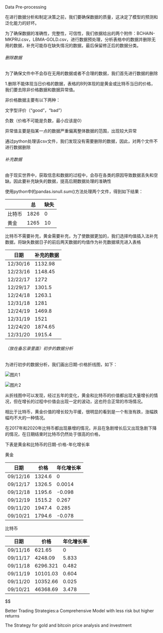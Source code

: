Data Pre-processing

在进行数据分析和制定决策之前，我们要确保数据的质量，这决定了模型的预测和泛化能力的好坏。

为了确保数据的准确性，完整性，可信性，我们依据给出的两个附件：BCHAIN-MKPRU.csv，LBMA-GOLD.csv，进行数据预处理，分析表格中的数据并删除无用的数据，补充可能存在缺失情况的数据，最后保留修正后的数据分类。

###### 删除数据

为了确保文件中不会存在无用的数据或者不合理的数据，我们首先进行数据的删除

1.删除不能体现当日价格的数据，表格的B列体现的是黄金或比特币当日的价格，我们要去除非价格数据和数据异常值。

非价格数据主要有以下两种：

文字型评价（“good”，“bad”）

负数（价格不可能是负数，最小应该是0）

异常值主要是指某一点的数据严重偏离整体数据的范围，出现较大异常

通过python处理该csv文件，我们发现没有需要删除的数据，因此，对两个文件不进行数据删除

###### 补充数据

由于现实世界中，获取信息和数据的过程中，会存在各类的原因导致数据丢失和空缺。因此要补充缺失的数据，提高后期数据处理的准确性

使用python中的pandas.isnull.sum()方法处理两个文件，得到如下结果：

|        | 总   | 缺失 |
| ------ | ---- | ---- |
| 比特币 | 1826 | 0    |
| 黄金   | 1265 | 10   |

 比特币不需要补充，黄金需要补充，为了使数据更加的，我们选择均值插入法补充数据，将缺失数据日子的前后两天数据的均值作为补充数据填充进入表格

| 日期     | 补充的数据 |
| -------- | ---------- |
| 12/30/16 | 1132.98    |
| 12/23/16 | 1148.45    |
| 12/22/17 | 1272       |
| 12/29/17 | 1301.5     |
| 12/24/18 | 1263.1     |
| 12/31/18 | 1281       |
| 12/24/19 | 1469.8     |
| 12/31/19 | 1521       |
| 12/24/20 | 1874.65    |
| 12/31/20 | 1915.4     |





###### （放在备忘录里面）初步的数据分析

为进行初步的数据分析，我们画出日期-价格折线图，如下：

![图片1](https://gitee.com/jia-huaiyu/images/raw/master/img/202202201018658.png)

![图片2](https://gitee.com/jia-huaiyu/images/raw/master/img/202202201018164.png)

从折线图中可以发现，经过五年的变化，黄金和比特币的价值都出现大量增长的情况，但在增长的过程中价值会出现一定的波动，这也符合正常的市场情况。

相比于比特币，黄金价值的增长较为平缓，很明显的看到是一个有涨有跌，涨幅跌幅均不大的一种情况。

在2017年和2020年比特币都出现暴增的情况，并且在急剧增长后又出现急剧下降的情况，在日期结束时比特币仍然处于很高的价格，

下表是黄金和比特币的日期-价格-年化增长率

黄金

| 日期     | 价格   | 年化增长率 |
| -------- | ------ | ---------- |
| 09/12/16 | 1324.6 | 0          |
| 09/12/17 | 1326.5 | 0.0014     |
| 09/12/18 | 1195.6 | -0.098     |
| 09/12/19 | 1515.2 | 0.267      |
| 09/11/20 | 1947.4 | 0.285      |
| 09/10/21 | 1794.6 | -0.078     |

比特币

| 日期     | 价格     | 年化增长率 |
| -------- | -------- | ---------- |
| 09/11/16 | 621.65   | 0          |
| 09/11/17 | 4248.09  | 5.833      |
| 09/11/18 | 6296.321 | 0.482      |
| 09/11/19 | 10101.03 | 0.604      |
| 09/11/20 | 10352.66 | 0.025      |
| 09/10/21 | 46368.69 | 3.478      |

$$

Better Trading Strategies:a Comprehensive Model with less risk but higher returns

The Strategy for gold and bitcoin price analysis and investment
